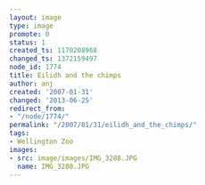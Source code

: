 ```yaml
---
layout: image
type: image
promote: 0
status: 1
created_ts: 1170208968
changed_ts: 1372159497
node_id: 1774
title: Eilidh and the chimps
author: anj
created: '2007-01-31'
changed: '2013-06-25'
redirect_from:
- "/node/1774/"
permalink: "/2007/01/31/eilidh_and_the_chimps/"
tags:
- Wellington Zoo
images:
- src: image/images/IMG_3288.JPG
  name: IMG_3288.JPG
---
```


